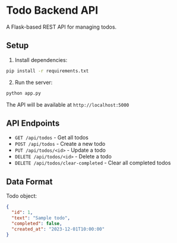 # Todo Backend API

A Flask-based REST API for managing todos.

## Setup

1. Install dependencies:
```bash
pip install -r requirements.txt
```

2. Run the server:
```bash
python app.py
```

The API will be available at `http://localhost:5000`

## API Endpoints

- `GET /api/todos` - Get all todos
- `POST /api/todos` - Create a new todo
- `PUT /api/todos/<id>` - Update a todo
- `DELETE /api/todos/<id>` - Delete a todo
- `DELETE /api/todos/clear-completed` - Clear all completed todos

## Data Format

Todo object:
```json
{
  "id": 1,
  "text": "Sample todo",
  "completed": false,
  "created_at": "2023-12-01T10:00:00"
}
```
